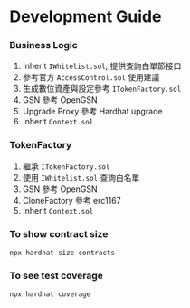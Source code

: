 # Development Guide

### Business Logic
1. Inherit `IWhitelist.sol`, 提供查詢白單節接口
2. 參考官方 `AccessControl.sol` 使用建議
3. 生成數位資產與設定參考 `ITokenFactory.sol`
4. GSN 參考 OpenGSN
5. Upgrade Proxy 參考 Hardhat upgrade
6. Inherit `Context.sol`

### TokenFactory
1. 繼承 `ITokenFactory.sol` 
2. 使用 `IWhitelist.sol` 查詢白名單
3. GSN 參考 OpenGSN
4. CloneFactory 參考 erc1167
5. Inherit `Context.sol`

### To show contract size
`npx hardhat size-contracts`

### To see test coverage
`npx hardhat coverage`
